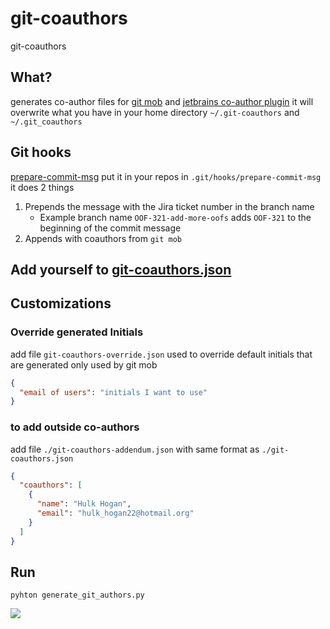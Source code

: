 # git-coauthors
git-coauthors

## What?
generates co-author files for [git mob](https://www.npmjs.com/package/git-mob) 
and [jetbrains co-author plugin](https://plugins.jetbrains.com/plugin/10952-co-author) 
it will overwrite what you have in your home directory
`~/.git-coauthors` and `~/.git_coauthors` 

## Git hooks
[prepare-commit-msg](git-hooks/prepare-commit-msg)
put it in your repos in `.git/hooks/prepare-commit-msg`
it does 2 things
1. Prepends the message with the Jira ticket number in the branch name
   * Example branch name `OOF-321-add-more-oofs` adds `OOF-321` to the beginning of the commit message
2. Appends with coauthors from `git mob`

## Add yourself to [git-coauthors.json](./git-coauthors.json)

## Customizations

### Override generated Initials 
add file `git-coauthors-override.json`
used to override default initials that are generated only used by git mob
```json
{
  "email of users": "initials I want to use"
}
```

### to add outside co-authors
add file `./git-coauthors-addendum.json`
with same format as `./git-coauthors.json`
```json
{
  "coauthors": [
    {
      "name": "Hulk Hogan",
      "email": "hulk_hogan22@hotmail.org"
    }
  ]
}
```

## Run 

```shell
pyhton generate_git_authors.py
```

![](https://img.shields.io/badge/chucks-LOCS_are_low-181717?style=for-the-badge&logo=4chan)

